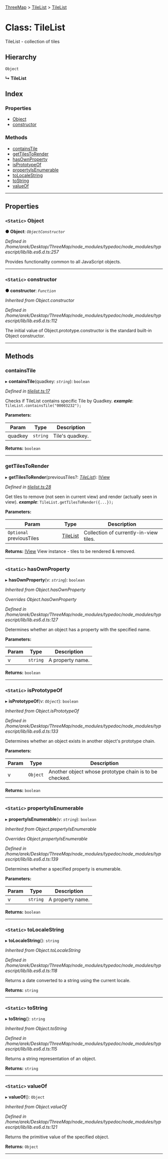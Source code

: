 [ThreeMap](../README.md) > [TileList](../modules/tilelist.md) > [TileList](../classes/tilelist.tilelist-1.md)

# Class: TileList

TileList - collection of tiles

## Hierarchy

 `Object`

**↳ TileList**

## Index

### Properties

* [Object](tilelist.tilelist-1.md#object)
* [constructor](tilelist.tilelist-1.md#constructor)

### Methods

* [containsTile](tilelist.tilelist-1.md#containstile)
* [getTilesToRender](tilelist.tilelist-1.md#gettilestorender)
* [hasOwnProperty](tilelist.tilelist-1.md#hasownproperty)
* [isPrototypeOf](tilelist.tilelist-1.md#isprototypeof)
* [propertyIsEnumerable](tilelist.tilelist-1.md#propertyisenumerable)
* [toLocaleString](tilelist.tilelist-1.md#tolocalestring)
* [toString](tilelist.tilelist-1.md#tostring)
* [valueOf](tilelist.tilelist-1.md#valueof)

---

## Properties

<a id="object"></a>

### `<Static>` Object

**● Object**: *`ObjectConstructor`*

*Defined in /home/arek/Desktop/ThreeMap/node_modules/typedoc/node_modules/typescript/lib/lib.es6.d.ts:257*

Provides functionality common to all JavaScript objects.

___
<a id="constructor"></a>

### `<Static>` constructor

**● constructor**: *`Function`*

*Inherited from Object.constructor*

*Defined in /home/arek/Desktop/ThreeMap/node_modules/typedoc/node_modules/typescript/lib/lib.es6.d.ts:112*

The initial value of Object.prototype.constructor is the standard built-in Object constructor.

___

## Methods

<a id="containstile"></a>

###  containsTile

▸ **containsTile**(quadkey: *`string`*): `boolean`

*Defined in [tilelist.ts:17](https://github.com/areknawo/ThreeMap/blob/master/src/tilelist.ts#L17)*

Checks if TileList contains specific Tile by Quadkey.
*__example__*: `TileList.containsTile("00003232");`

**Parameters:**

| Param | Type | Description |
| ------ | ------ | ------ |
| quadkey | `string` |  Tile's quadkey. |

**Returns:** `boolean`

___
<a id="gettilestorender"></a>

###  getTilesToRender

▸ **getTilesToRender**(previousTiles?: *[TileList](tilelist.tilelist-1.md)*): [IView](../interfaces/interfaces.iview.md)

*Defined in [tilelist.ts:28](https://github.com/areknawo/ThreeMap/blob/master/src/tilelist.ts#L28)*

Get tiles to remove (not seen in current view) and render (actually seen in view).
*__example__*: `TileList.getTilesToRender({...});`

**Parameters:**

| Param | Type | Description |
| ------ | ------ | ------ |
| `Optional` previousTiles | [TileList](tilelist.tilelist-1.md) |  Collection of currently-in-view tiles. |

**Returns:** [IView](../interfaces/interfaces.iview.md)
View instance - tiles to be rendered & removed.

___
<a id="hasownproperty"></a>

### `<Static>` hasOwnProperty

▸ **hasOwnProperty**(v: *`string`*): `boolean`

*Inherited from Object.hasOwnProperty*

*Overrides Object.hasOwnProperty*

*Defined in /home/arek/Desktop/ThreeMap/node_modules/typedoc/node_modules/typescript/lib/lib.es6.d.ts:127*

Determines whether an object has a property with the specified name.

**Parameters:**

| Param | Type | Description |
| ------ | ------ | ------ |
| v | `string` |  A property name. |

**Returns:** `boolean`

___
<a id="isprototypeof"></a>

### `<Static>` isPrototypeOf

▸ **isPrototypeOf**(v: *`Object`*): `boolean`

*Inherited from Object.isPrototypeOf*

*Defined in /home/arek/Desktop/ThreeMap/node_modules/typedoc/node_modules/typescript/lib/lib.es6.d.ts:133*

Determines whether an object exists in another object's prototype chain.

**Parameters:**

| Param | Type | Description |
| ------ | ------ | ------ |
| v | `Object` |  Another object whose prototype chain is to be checked. |

**Returns:** `boolean`

___
<a id="propertyisenumerable"></a>

### `<Static>` propertyIsEnumerable

▸ **propertyIsEnumerable**(v: *`string`*): `boolean`

*Inherited from Object.propertyIsEnumerable*

*Overrides Object.propertyIsEnumerable*

*Defined in /home/arek/Desktop/ThreeMap/node_modules/typedoc/node_modules/typescript/lib/lib.es6.d.ts:139*

Determines whether a specified property is enumerable.

**Parameters:**

| Param | Type | Description |
| ------ | ------ | ------ |
| v | `string` |  A property name. |

**Returns:** `boolean`

___
<a id="tolocalestring"></a>

### `<Static>` toLocaleString

▸ **toLocaleString**(): `string`

*Inherited from Object.toLocaleString*

*Defined in /home/arek/Desktop/ThreeMap/node_modules/typedoc/node_modules/typescript/lib/lib.es6.d.ts:118*

Returns a date converted to a string using the current locale.

**Returns:** `string`

___
<a id="tostring"></a>

### `<Static>` toString

▸ **toString**(): `string`

*Inherited from Object.toString*

*Defined in /home/arek/Desktop/ThreeMap/node_modules/typedoc/node_modules/typescript/lib/lib.es6.d.ts:115*

Returns a string representation of an object.

**Returns:** `string`

___
<a id="valueof"></a>

### `<Static>` valueOf

▸ **valueOf**(): `Object`

*Inherited from Object.valueOf*

*Defined in /home/arek/Desktop/ThreeMap/node_modules/typedoc/node_modules/typescript/lib/lib.es6.d.ts:121*

Returns the primitive value of the specified object.

**Returns:** `Object`

___

